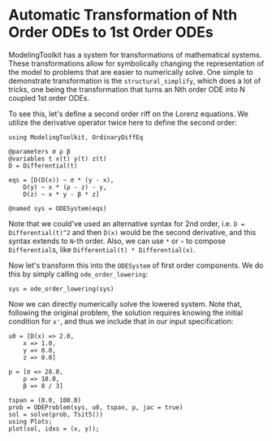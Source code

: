 # Automatic Transformation of Nth Order ODEs to 1st Order ODEs

ModelingToolkit has a system for transformations of mathematical
systems. These transformations allow for symbolically changing
the representation of the model to problems that are easier to
numerically solve. One simple to demonstrate transformation is the
`structural_simplify`, which does a lot of tricks, one being the
transformation that turns an Nth order ODE into N
coupled 1st order ODEs.

To see this, let's define a second order riff on the Lorenz equations.
We utilize the derivative operator twice here to define the second order:

```@example orderlowering
using ModelingToolkit, OrdinaryDiffEq

@parameters σ ρ β
@variables t x(t) y(t) z(t)
D = Differential(t)

eqs = [D(D(x)) ~ σ * (y - x),
    D(y) ~ x * (ρ - z) - y,
    D(z) ~ x * y - β * z]

@named sys = ODESystem(eqs)
```

Note that we could've used an alternative syntax for 2nd order, i.e.
`D = Differential(t)^2` and then `D(x)` would be the second derivative,
and this syntax extends to `N`-th order. Also, we can use `*` or `∘` to compose
`Differential`s, like `Differential(t) * Differential(x)`.

Now let's transform this into the `ODESystem` of first order components.
We do this by simply calling `ode_order_lowering`:

```@example orderlowering
sys = ode_order_lowering(sys)
```

Now we can directly numerically solve the lowered system. Note that,
following the original problem, the solution requires knowing the
initial condition for `x'`, and thus we include that in our input
specification:

```@example orderlowering
u0 = [D(x) => 2.0,
    x => 1.0,
    y => 0.0,
    z => 0.0]

p = [σ => 28.0,
    ρ => 10.0,
    β => 8 / 3]

tspan = (0.0, 100.0)
prob = ODEProblem(sys, u0, tspan, p, jac = true)
sol = solve(prob, Tsit5())
using Plots;
plot(sol, idxs = (x, y));
```
